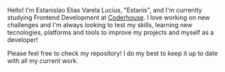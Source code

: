 Hello! I'm Estanislao Elias Varela Lucius, "Estanis", and I'm currently studying Frontend Development at [Coderhouse]("https://www.coderhouse.com/"). I love working on new challenges and I'm always looking to test my skills, learning new tecnologies, platforms and tools to improve my projects and myself as a developer!

Please feel free to check my repository! I do my best to keep it up to date with all my current work.